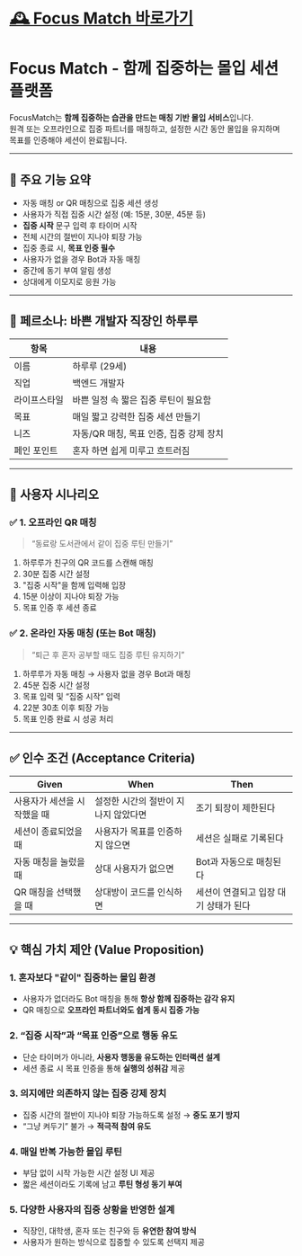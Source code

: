 # [🕰️ Focus Match 바로가기](https://focus-match-sessions.lovable.app/)

# Focus Match - 함께 집중하는 몰입 세션 플랫폼

FocusMatch는 **함께 집중하는 습관을 만드는 매칭 기반 몰입 서비스**입니다.  
원격 또는 오프라인으로 집중 파트너를 매칭하고, 설정한 시간 동안 몰입을 유지하며  
목표를 인증해야 세션이 완료됩니다.

---

## 🚀 주요 기능 요약

- 자동 매칭 or QR 매칭으로 집중 세션 생성
- 사용자가 직접 집중 시간 설정 (예: 15분, 30분, 45분 등)
- **집중 시작** 문구 입력 후 타이머 시작
- 전체 시간의 절반이 지나야 퇴장 가능
- 집중 종료 시, **목표 인증 필수**
- 사용자가 없을 경우 Bot과 자동 매칭
- 중간에 동기 부여 알림 생성
- 상대에게 이모지로 응원 가능

---

## 👤 페르소나: 바쁜 개발자 직장인 하루루

| 항목 | 내용 |
|------|------|
| 이름 | 하루루 (29세) |
| 직업 | 백엔드 개발자 |
| 라이프스타일 | 바쁜 일정 속 짧은 집중 루틴이 필요함 |
| 목표 | 매일 짧고 강력한 집중 세션 만들기 |
| 니즈 | 자동/QR 매칭, 목표 인증, 집중 강제 장치 |
| 페인 포인트 | 혼자 하면 쉽게 미루고 흐트러짐 |

---

## 📌 사용자 시나리오

### ✅ 1. 오프라인 QR 매칭

> “동료랑 도서관에서 같이 집중 루틴 만들기”

1. 하루루가 친구의 QR 코드를 스캔해 매칭
2. 30분 집중 시간 설정
3. "집중 시작"을 함께 입력해 입장
4. 15분 이상이 지나야 퇴장 가능
5. 목표 인증 후 세션 종료

### ✅ 2. 온라인 자동 매칭 (또는 Bot 매칭)

> “퇴근 후 혼자 공부할 때도 집중 루틴 유지하기”

1. 하루루가 자동 매칭 → 사용자 없을 경우 Bot과 매칭
2. 45분 집중 시간 설정
3. 목표 입력 및 “집중 시작” 입력
4. 22분 30초 이후 퇴장 가능
5. 목표 인증 완료 시 성공 처리

---

## ✅ 인수 조건 (Acceptance Criteria)

| Given | When | Then |
|-------|------|------|
| 사용자가 세션을 시작했을 때 | 설정한 시간의 절반이 지나지 않았다면 | 조기 퇴장이 제한된다 |
| 세션이 종료되었을 때 | 사용자가 목표를 인증하지 않으면 | 세션은 실패로 기록된다 |
| 자동 매칭을 눌렀을 때 | 상대 사용자가 없으면 | Bot과 자동으로 매칭된다 |
| QR 매칭을 선택했을 때 | 상대방이 코드를 인식하면 | 세션이 연결되고 입장 대기 상태가 된다 |

---

## 💡 핵심 가치 제안 (Value Proposition)

### 1. 혼자보다 "같이" 집중하는 몰입 환경
- 사용자가 없더라도 Bot 매칭을 통해 **항상 함께 집중하는 감각 유지**
- QR 매칭으로 **오프라인 파트너와도 쉽게 동시 집중 가능**

### 2. “집중 시작”과 “목표 인증”으로 행동 유도
- 단순 타이머가 아니라, **사용자 행동을 유도하는 인터랙션 설계**
- 세션 종료 시 목표 인증을 통해 **실행의 성취감** 제공

### 3. 의지에만 의존하지 않는 집중 강제 장치
- 집중 시간의 절반이 지나야 퇴장 가능하도록 설정 → **중도 포기 방지**
- “그냥 켜두기” 불가 → **적극적 참여 유도**

### 4. 매일 반복 가능한 몰입 루틴
- 부담 없이 시작 가능한 시간 설정 UI 제공
- 짧은 세션이라도 기록에 남고 **루틴 형성 동기 부여**

### 5. 다양한 사용자의 집중 상황을 반영한 설계
- 직장인, 대학생, 혼자 또는 친구와 등 **유연한 참여 방식**
- 사용자가 원하는 방식으로 집중할 수 있도록 선택지 제공
